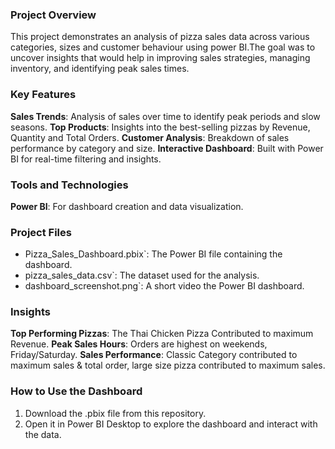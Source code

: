 ### Project Overview
This project demonstrates an analysis of pizza sales data across various categories, sizes and customer behaviour using power BI.The goal was to uncover insights that would help in improving sales strategies, managing inventory, and identifying peak sales times.

### Key Features
**Sales Trends**: Analysis of sales over time to identify peak periods and slow seasons.
**Top Products**: Insights into the best-selling pizzas by Revenue, Quantity and Total Orders.
**Customer Analysis**: Breakdown of sales performance by category and size.
**Interactive Dashboard**: Built with Power BI for real-time filtering and insights.

### Tools and Technologies
**Power BI**: For dashboard creation and data visualization.

### Project Files
- Pizza_Sales_Dashboard.pbix`: The Power BI file containing the dashboard.
- pizza_sales_data.csv`: The dataset used for the analysis.
- dashboard_screenshot.png`: A short video the Power BI dashboard.

### Insights
**Top Performing Pizzas**: The Thai Chicken Pizza Contributed to maximum Revenue.
**Peak Sales Hours**: Orders are highest on weekends, Friday/Saturday.
**Sales Performance**: Classic Category contributed to maximum sales & total order, large size pizza contributed to maximum sales.
  
### How to Use the Dashboard
1. Download the .pbix file from this repository.
2. Open it in Power BI Desktop to explore the dashboard and interact with the data.
